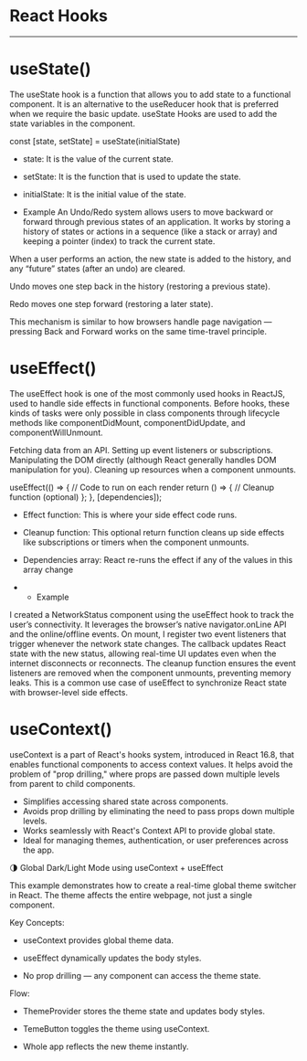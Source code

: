 # React Hooks
-------------------------------------------
# useState()

The useState hook is a function that allows you to add state to a functional component. It is an alternative to the useReducer hook that is preferred when we require the basic update. useState Hooks are used to add the state variables in the component.

const [state, setState] = useState(initialState)

- state: It is the value of the current state.
- setState: It is the function that is used to update the state.
- initialState: It is the initial value of the state.

- Example 
An Undo/Redo system allows users to move backward or forward through previous states of an application.
It works by storing a history of states or actions in a sequence (like a stack or array) and keeping a pointer (index) to track the current state.

When a user performs an action, the new state is added to the history, and any “future” states (after an undo) are cleared.

Undo moves one step back in the history (restoring a previous state).

Redo moves one step forward (restoring a later state).

This mechanism is similar to how browsers handle page navigation — pressing Back and Forward works on the same time-travel principle.

# useEffect()

The useEffect hook is one of the most commonly used hooks in ReactJS, used to handle side effects in functional components. Before hooks, these kinds of tasks were only possible in class components through lifecycle methods like componentDidMount, componentDidUpdate, and componentWillUnmount.

Fetching data from an API.
Setting up event listeners or subscriptions.
Manipulating the DOM directly (although React generally handles DOM manipulation for you).
Cleaning up resources when a component unmounts.

useEffect(() => {
    // Code to run on each render
    return () => {
        // Cleanup function (optional)
    };
}, [dependencies]);

- Effect function: This is where your side effect code runs.
- Cleanup function: This optional return function cleans up side effects like subscriptions or timers when the component unmounts.
- Dependencies array: React re-runs the effect if any of the values in this array change

- - Example

I created a NetworkStatus component using the useEffect hook to track the user’s connectivity.
It leverages the browser’s native navigator.onLine API and the online/offline events.
On mount, I register two event listeners that trigger whenever the network state changes.
The callback updates React state with the new status, allowing real-time UI updates even when the internet disconnects or reconnects.
The cleanup function ensures the event listeners are removed when the component unmounts, preventing memory leaks.
This is a common use case of useEffect to synchronize React state with browser-level side effects.

# useContext()

useContext is a part of React's hooks system, introduced in React 16.8, that enables functional components to access context values.
It helps avoid the problem of "prop drilling," where props are passed down multiple levels from parent to child components.

- Simplifies accessing shared state across components.
- Avoids prop drilling by eliminating the need to pass props down multiple levels.
- Works seamlessly with React's Context API to provide global state.
- Ideal for managing themes, authentication, or user preferences across the app.


🌗 Global Dark/Light Mode using useContext + useEffect

This example demonstrates how to create a real-time global theme switcher in React.
The theme affects the entire webpage, not just a single component.

Key Concepts:

- useContext provides global theme data.

- useEffect dynamically updates the body styles.

- No prop drilling — any component can access the theme state.

Flow:

- ThemeProvider stores the theme state and updates body styles.

- TemeButton toggles the theme using useContext.

- Whole app reflects the new theme instantly.
